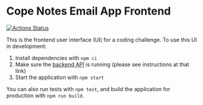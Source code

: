 # Cope Notes Email App Frontend

[![Actions Status](https://github.com/JessieFrance/cope-notes-frontend/workflows/Build%20and%20Test/badge.svg)](https://github.com/JessieFrance/cope-notes-frontend/actions)

This is the frontend user interface (UI) for a coding challenge. To use this UI in development:

1. Install dependencies with `npm ci`
2. Make sure the [backend API](https://github.com/JessieFrance/cope-notes-email-app) is running (please see instructions at that link)
3. Start the application with `npm start`

You can also run tests with `npm test`, and build the application for production with `npm run build`.
